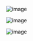 

![image](https://user-images.githubusercontent.com/24622526/44073464-900aae90-9f83-11e8-81d2-dff5ccb8f92a.png)


![image](https://user-images.githubusercontent.com/24622526/44073486-a7f43274-9f83-11e8-9d0f-bac95b6d4c0e.png)


![image](https://user-images.githubusercontent.com/24622526/44073516-cf72a25e-9f83-11e8-83ba-69bb8e7752e3.png)
